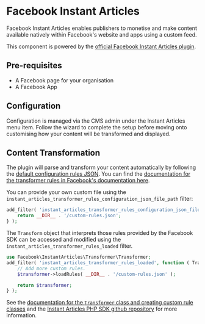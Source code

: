 # Facebook Instant Articles

Facebook Instant Articles enables publishers to monetise and make content available natively within Facebook's website and apps using a custom feed.

This component is powered by the [official Facebook Instant Articles plugin](https://github.com/humanmade/facebook-instant-articles-wp).

## Pre-requisites

* A Facebook page for your organisation
* A Facebook App

## Configuration

Configuration is managed via the CMS admin under the Instant Articles menu item. Follow the wizard to complete the setup before moving onto customising how your content will be transformed and displayed.

## Content Transformation

The plugin will parse and transform your content automatically by following the [default configuration rules JSON](https://github.com/humanmade/facebook-instant-articles-wp/blob/master/rules-configuration.json). You can find the [documentation for the transformer rules in Facebook's documentation here](https://developers.facebook.com/docs/instant-articles/sdk/transformer-rules/).

You can provide your own custom file using the `instant_articles_transformer_rules_configuration_json_file_path` filter:

```php
add_filter( 'instant_articles_transformer_rules_configuration_json_file_path', function ( string $path ) : string {
	return __DIR__ . '/custom-rules.json';
} );
```

The `Transform` object that interprets those rules provided by the Facebook SDK can be accessed and modified using the `instant_articles_transformer_rules_loaded` filter.

```php
use Facebook\InstantArticles\Transformer\Transformer;
add_filter( 'instant_articles_transformer_rules_loaded', function ( Transformer $transformer ) : Transformer {
	// Add more custom rules.
	$transformer->loadRules( __DIR__ . '/custom-rules.json' );

	return $transformer;
} );
```

See the [documentation for the `Transformer` class and creating custom rule classes](https://developers.facebook.com/docs/instant-articles/sdk/transformer) and the [Instant Articles PHP SDK github repository](https://github.com/facebook/facebook-instant-articles-sdk-php) for more information.

